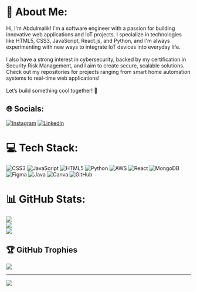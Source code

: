 # 💫 About Me:
Hi, I'm Abdulmalik! I'm a software engineer with a passion for building innovative web applications and IoT projects. I specialize in technologies like HTML5, CSS3, JavaScript, React.js, and Python, and I'm always experimenting with new ways to integrate IoT devices into everyday life.<br><br>I also have a strong interest in cybersecurity, backed by my certification in Security Risk Management, and I aim to create secure, scalable solutions. Check out my repositories for projects ranging from smart home automation systems to real-time web applications!<br><br>Let’s build something cool together! 🌟


## 🌐 Socials:
[![Instagram](https://img.shields.io/badge/Instagram-%23E4405F.svg?logo=Instagram&logoColor=white)](https://instagram.com/merleeq_01) [![LinkedIn](https://img.shields.io/badge/LinkedIn-%230077B5.svg?logo=linkedin&logoColor=white)](https://linkedin.com/in/Linkedin.com/in/abdul-maleeq) 

# 💻 Tech Stack:
![CSS3](https://img.shields.io/badge/css3-%231572B6.svg?style=for-the-badge&logo=css3&logoColor=white) ![JavaScript](https://img.shields.io/badge/javascript-%23323330.svg?style=for-the-badge&logo=javascript&logoColor=%23F7DF1E) ![HTML5](https://img.shields.io/badge/html5-%23E34F26.svg?style=for-the-badge&logo=html5&logoColor=white) ![Python](https://img.shields.io/badge/python-3670A0?style=for-the-badge&logo=python&logoColor=ffdd54) ![AWS](https://img.shields.io/badge/AWS-%23FF9900.svg?style=for-the-badge&logo=amazon-aws&logoColor=white) ![React](https://img.shields.io/badge/react-%2320232a.svg?style=for-the-badge&logo=react&logoColor=%2361DAFB) ![MongoDB](https://img.shields.io/badge/MongoDB-%234ea94b.svg?style=for-the-badge&logo=mongodb&logoColor=white) ![Figma](https://img.shields.io/badge/figma-%23F24E1E.svg?style=for-the-badge&logo=figma&logoColor=white) ![Java](https://img.shields.io/badge/java-%23ED8B00.svg?style=for-the-badge&logo=openjdk&logoColor=white) ![Canva](https://img.shields.io/badge/Canva-%2300C4CC.svg?style=for-the-badge&logo=Canva&logoColor=white) ![GitHub](https://img.shields.io/badge/github-%23121011.svg?style=for-the-badge&logo=github&logoColor=white)
# 📊 GitHub Stats:
![](https://github-readme-stats.vercel.app/api?username=maleeq01&theme=dark&hide_border=false&include_all_commits=true&count_private=true)<br/>
![](https://github-readme-streak-stats.herokuapp.com/?user=maleeq01&theme=dark&hide_border=false)<br/>
![](https://github-readme-stats.vercel.app/api/top-langs/?username=maleeq01&theme=dark&hide_border=false&include_all_commits=true&count_private=true&layout=compact)

## 🏆 GitHub Trophies
![](https://github-profile-trophy.vercel.app/?username=maleeq01&theme=radical&no-frame=false&no-bg=false&margin-w=4)

---
[![](https://visitcount.itsvg.in/api?id=maleeq01&icon=0&color=0)](https://visitcount.itsvg.in)

<!-- Proudly created with GPRM ( https://gprm.itsvg.in ) -->
<!--
**Maleeq01/Maleeq01** is a ✨ _special_ ✨ repository because its `README.md` (this file) appears on your GitHub profile.

Here are some ideas to get you started:

- 🔭 I’m currently working on ...
- 🌱 I’m currently learning ...
- 👯 I’m looking to collaborate on ...
- 🤔 I’m looking for help with ...
- 💬 Ask me about ...
- 📫 How to reach me: ...
- 😄 Pronouns: ...
- ⚡ Fun fact: ...
-->
